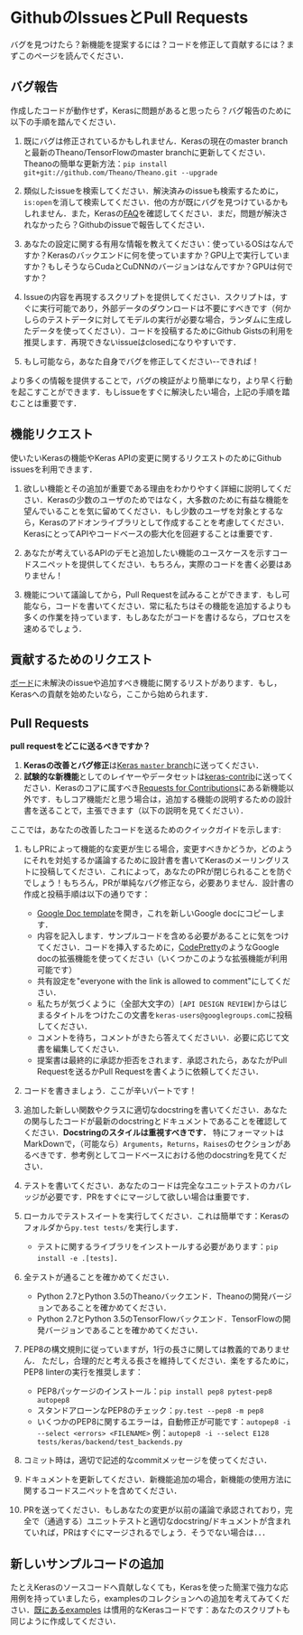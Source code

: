 # GithubのIssuesとPull Requests

バグを見つけたら？新機能を提案するには？コードを修正して貢献するには？まずこのページを読んでください．

## バグ報告

作成したコードが動作せず，Kerasに問題があると思ったら？バグ報告のために以下の手順を踏んでください．

1. 既にバグは修正されているかもしれません．Kerasの現在のmaster branchと最新のTheano/TensorFlowのmaster branchに更新してください．
Theanoの簡単な更新方法：`pip install git+git://github.com/Theano/Theano.git --upgrade`

2. 類似したissueを検索してください．解決済みのissueも検索するために，`is:open`を消して検索してください．他の方が既にバグを見つけているかもしれません．また，Kerasの[FAQ](http://keras.io/faq/)を確認してください．まだ，問題が解決されなかったら？Githubのissueで報告してください．

3. あなたの設定に関する有用な情報を教えてください：使っているOSはなんですか？Kerasのバックエンドに何を使っていますか？GPU上で実行していますか？もしそうならCudaとCuDNNのバージョンはなんですか？GPUは何ですか？

4. Issueの内容を再現するスクリプトを提供してください．スクリプトは，すぐに実行可能であり，外部データのダウンロードは不要にすべきです（何かしらのテストデータに対してモデルの実行が必要な場合，ランダムに生成したデータを使ってください）．コードを投稿するためにGithub Gistsの利用を推奨します．再現できないissueはclosedになりやすいです．

5. もし可能なら，あなた自身でバグを修正してください--できれば！

より多くの情報を提供することで，バグの検証がより簡単になり，より早く行動を起こすことができます．もしissueをすぐに解決したい場合，上記の手順を踏むことは重要です．


## 機能リクエスト

使いたいKerasの機能やKeras APIの変更に関するリクエストのためにGithub issuesを利用できます．

1. 欲しい機能とその追加が重要である理由をわかりやすく詳細に説明してください．Kerasの少数のユーザのためではなく，大多数のために有益な機能を望んでいることを気に留めてください．もし少数のユーザを対象とするなら，Kerasのアドオンライブラリとして作成することを考慮してください．KerasにとってAPIやコードベースの膨大化を回避することは重要です．

2. あなたが考えているAPIのデモと追加したい機能のユースケースを示すコードスニペットを提供してください．もちろん，実際のコードを書く必要はありません！

3. 機能について議論してから，Pull Requestを試みることができます．もし可能なら，コードを書いてください．常に私たちはその機能を追加するよりも多くの作業を持っています．もしあなたがコードを書けるなら，プロセスを速めるでしょう．

## 貢献するためのリクエスト

[ボード](https://github.com/fchollet/keras/projects/1)に未解決のissueや追加すべき機能に関するリストがあります．もし，Kerasへの貢献を始めたいなら，ここから始められます．

## Pull Requests

**pull requestをどこに送るべきですか？**

1. **Kerasの改善とバグ修正**は[Keras `master` branch](https://github.com/fchollet/keras/tree/master)に送ってください．
2. **試験的な新機能**としてのレイヤーやデータセットは[keras-contrib](https://github.com/farizrahman4u/keras-contrib)に送ってください．Kerasのコアに属すべき[Requests for Contributions](https://github.com/fchollet/keras/projects/1)にある新機能以外です．もしコア機能だと思う場合は，追加する機能の説明するための設計書を送ることで，主張できます（以下の説明を見てください）．

ここでは，あなたの改善したコードを送るためのクイックガイドを示します:

1. もしPRによって機能的な変更が生じる場合，変更すべきかどうか，どのようにそれを対処するか議論するために設計書を書いてKerasのメーリングリストに投稿してください．これによって，あなたのPRが閉じられることを防ぐでしょう！もちろん，PRが単純なバグ修正なら，必要ありません．設計書の作成と投稿手順は以下の通りです：
    - [Google Doc template](https://docs.google.com/document/d/1ZXNfce77LDW9tFAj6U5ctaJmI5mT7CQXOFMEAZo-mAA/edit#)を開き，これを新しいGoogle docにコピーします．
    - 内容を記入します．サンプルコードを含める必要があることに気をつけてください．コードを挿入するために，[CodePretty](https://chrome.google.com/webstore/detail/code-pretty/igjbncgfgnfpbnifnnlcmjfbnidkndnh?hl=en)のようなGoogle docの拡張機能を使ってください（いくつかこのような拡張機能が利用可能です）
    - 共有設定を"everyone with the link is allowed to comment"にしてください．
    - 私たちが気づくように（全部大文字の）`[API DESIGN REVIEW]`からはじまるタイトルをつけたこの文書を`keras-users@googlegroups.com`に投稿してください．
    - コメントを待ち，コメントがきたら答えてくださいい．必要に応じて文書を編集してください．
    - 提案書は最終的に承認か拒否をされます．承認されたら，あなたがPull Requestを送るかPull Requestを書くように依頼してください．

2. コードを書きましょう．ここが辛いパートです！

3. 追加した新しい関数やクラスに適切なdocstringを書いてください．あなたの関与したコードが最新のdocstringとドキュメントであることを確認してください．**Docstringのスタイルは重視すべきです．**
特にフォーマットはMarkDownで，（可能なら）`Arguments`，`Returns`，`Raises`のセクションがあるべきです．参考例としてコードベースにおける他のdocstringを見てください．

4. テストを書いてください．あなたのコードは完全なユニットテストのカバレッジが必要です．PRをすぐにマージして欲しい場合は重要です．

5. ローカルでテストスイートを実行してください．これは簡単です：Kerasのフォルダから`py.test tests/`を実行します．
    - テストに関するライブラリをインストールする必要があります：`pip install -e .[tests]`．

6. 全テストが通ることを確かめてください．
    - Python 2.7とPython 3.5のTheanoバックエンド．Theanoの開発バージョンであることを確かめてください．
    - Python 2.7とPython 3.5のTensorFlowバックエンド．TensorFlowの開発バージョンであることを確かめてください．

7. PEP8の構文規則に従っていますが，1行の長さに関しては教義的でありません．
ただし，合理的だと考える長さを維持してください．楽をするために，PEP8 linterの実行を推奨します：
    - PEP8パッケージのインストール：`pip install pep8 pytest-pep8 autopep8`
    - スタンドアローンなPEP8のチェック：`py.test --pep8 -m pep8`
    - いくつかのPEP8に関するエラーは，自動修正が可能です：`autopep8 -i --select <errors> <FILENAME>` 例：`autopep8 -i --select E128 tests/keras/backend/test_backends.py`

8. コミット時は，適切で記述的なcommitメッセージを使ってください．

9. ドキュメントを更新してください．新機能追加の場合，新機能の使用方法に関するコードスニペットを含めてください．

10. PRを送ってください．もしあなたの変更が以前の議論で承認されており，完全で（通過する）ユニットテストと適切なdocstring/ドキュメントが含まれていれば，PRはすぐにマージされるでしょう．そうでない場合は．．．

## 新しいサンプルコードの追加

たとえKerasのソースコードへ貢献しなくても，Kerasを使った簡潔で強力な応用例を持っていましたら，examplesのコレクションへの追加を考えてみてください．[既にあるexamples](https://github.com/fchollet/keras/tree/master/examples) は慣用的なKerasコードです：あなたのスクリプトも同じように作成してください．
